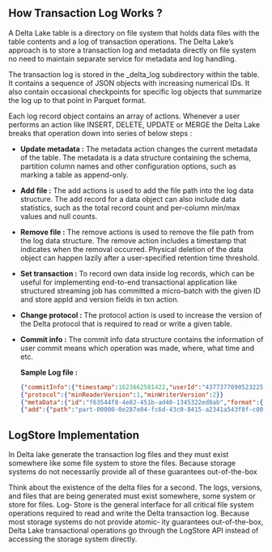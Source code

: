 
## How Transaction Log Works ?

A Delta Lake table is a directory on file system that holds data files with the table contents and a log of transaction operations. The Delta Lake’s approach is to store a transaction log and metadata directly on file system no need to maintain separate service for metadata and log handling.

The transaction log is stored in the _delta_log subdirectory within the table. It contains a sequence of JSON objects with increasing numerical IDs. It also contain occasional checkpoints for specific log objects that summarize the
log up to that point in Parquet format. 

Each log record object contains an array of actions. Whenever a user performs an action like INSERT, DELETE, UPDATE or MERGE the Delta Lake breaks that operation down into series of below steps :

 - **Update metadata :** The metadata action changes the current metadata of the table. The metadata is a data structure containing the schema, partition column names and other configuration options, such as marking a table as append-only.
 - **Add file :** The add actions is used to add the file path into the log data structure. The add record for a data object can also include data statistics, such as the total record count and per-column min/max values and null counts.
 - **Remove file :** The remove actions is used to remove the file path from the log data structure. The remove action includes a timestamp that indicates when the removal occurred. Physical deletion of the data object can happen lazily after a user-specified retention time threshold.
 - **Set transaction :** To record own data inside log records, which can be useful for implementing end-to-end transactional application like structured streaming job has committed a micro-batch with the given ID and store appId and version fields in txn action.
 - **Change protocol :** The protocol action is used to increase the version of the Delta protocol that is required to read or write a given table.
 - **Commit info :** The commit info data structure contains the information of user commit means which operation was made, where, what time and etc.

	**Sample Log file :**
	```json
	{"commitInfo":{"timestamp":1623662581422,"userId":"4377377090523225","userName":"gurdit.singh","operation":"CREATE TABLE AS SELECT","operationParameters":{"isManaged":"false","description":null,"partitionBy":"[]","properties":"{}"},"notebook":{"notebookId":"2238652198370632"},"clusterId":"0614-080750-tipi733","isolationLevel":"WriteSerializable","isBlindAppend":true}}
	{"protocol":{"minReaderVersion":1,"minWriterVersion":2}}
	{"metaData":{"id":"f63544f8-4e82-451b-ad40-1345322ed8ab","format":{"provider":"parquet","options":{}},"schemaString":"{\"type\":\"struct\",\"fields\":[{\"name\":\"addr_state\",\"type\":\"string\",\"nullable\":true,\"metadata\":{}},{\"name\":\"sum\",\"type\":\"integer\",\"nullable\":true,\"metadata\":{}}]}","partitionColumns":[],"configuration":{},"createdTime":1623662574380}}
	{"add":{"path":"part-00000-0e287e04-fc6d-43c0-8415-a2341a543f8f-c000.snappy.parquet","partitionValues":{},"size":873,"modificationTime":1623662581000,"dataChange":true,"stats":"{\"numRecords\":52,\"minValues\":{\"addr_state\":\"AK\",\"sum\":1},\"maxValues\":{\"addr_state\":\"WY\",\"sum\":1},\"nullCount\":{\"addr_state\":1,\"sum\":0}}"}}
	```

## LogStore Implementation
In Delta lake generate the transaction log files and they must exist somewhere like some file system to store the files. Because storage systems do not necessarily provide all of these guarantees out-of-the-box

Think about the existence of the delta files for a second. The logs, versions, and files that are being generated must exist somewhere, some system or store for files. Log‐ Store is the general interface for all critical file system operations required to read and write the Delta transaction log. Because most storage systems do not provide atomic‐ ity guarantees out-of-the-box, Delta Lake transactional operations go through the LogStore API instead of accessing the storage system directly.

<!--stackedit_data:
eyJoaXN0b3J5IjpbMTE5NTM2OTE4OSwtMTQ1OTkyNzU3NSwtOT
M4NTEwNjAwLDEzNjIzNTgxMTIsNTI1MjAxMTc3LDEyMjgyNzk2
NDIsMTc5MDYzNTA1NSwxNDAxMzY4NzQzLC0xODcwNzM1OTkzLC
0xNTY0MTU4OTc4LDE5MTM0NDc3MzAsMTkwNjQyOTMwNiwtMjY0
NDc2ODIwLDI3MDg0MDY4NiwtMjA1Njc0MzI3OCwtMzIxODU3OD
U5LC0xNTQ4MTkxMDQ2LC02MDYyNjM5OSwyMTE1NDMyNzMwLDY4
NTYxNTI5NV19
-->
